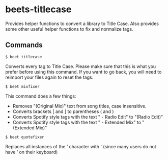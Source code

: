 # beets-titlecase
Provides helper functions to convert a library to Title Case. Also provides some other useful helper functions to fix and normalize tags.

## Commands
```
$ beet titlecase
```
Converts every tag to Title Case. Please make sure that this is what you prefer before using this command. If you want to go back, you will need to reimport your files again to reset the tags.

```
$ beet mixfixer
```
This command does a few things:
- Removes "(Original Mix)" text from song titles, case insensitive.
- Converts brackets [ and ] to parentheses ( and )
- Converts Spotify style tags with the text " - Radio Edit" to "(Radio Edit)"
- Converts Spotify style tags with the text " - Extended Mix" to "(Extended Mix)"

```
$ beet quotefixer
```
Replaces all instances of the ’ character with ' (since many users do not have ’ on their keyboard)
